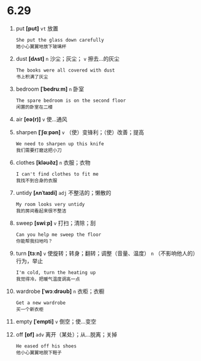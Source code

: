 # 6.29

1. put **[pʊt]** `vt` 放置

   ```
   She put the glass down carefully
   她小心翼翼地放下玻璃杯
   ```

2. dust **[dʌst]** `n` 沙尘；灰尘； `v` 擦去...的灰尘

   ```
   The books were all covered with dust
   书上积满了灰尘
   ```

3. bedroom **[ˈbedruːm]** `n` 卧室

   ```
   The spare bedroom is on the second floor
   闲置的卧室在二楼
   ```

4. air **[eə(r)]** `v` 使...通风

5. sharpen **[ˈʃɑːpən]** `v` （使）变锋利；（使）改善；提高

   ```
   We need to sharpen up this knife
   我们需要打磨这把小刀
   ```

6. clothes **[kləʊðz]** `n` 衣服；衣物

   ```
   I can't find clothes to fit me
   我找不到合身的衣服
   ```

7. untidy **[ʌnˈtaɪdi]** `adj` 不整洁的；懒散的

   ```
   My room looks very untidy
   我的房间看起来很不整洁
   ```

8. sweep **[swiːp]** `v` 打扫；清除；刮

   ```
   Can you help me sweep the floor
   你能帮我扫地吗？
   ```

9. turn **[tɜːn]** `v` 使旋转；转身；翻转；调整（音量、温度） `n` （不影响他人的）行为，举止

   ```
   I'm cold, turn the heating up
   我觉得冷，把暖气温度调高一点
   ```

10. wardrobe **[ˈwɔːdrəʊb]** `n` 衣柜；衣橱

    ```
    Get a new wardrobe
    买一个新衣柜
    ```

11. empty **[ˈempti]** `v` 倒空；使...变空

12. off **[ɒf]** `adv` 离开（某处）；从...脱离；关掉
    ```
    He eased off his shoes
    他小心翼翼地脱下鞋子
    ```
